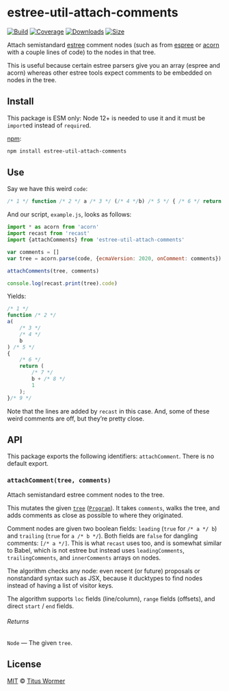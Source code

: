 # estree-util-attach-comments

[![Build][build-badge]][build]
[![Coverage][coverage-badge]][coverage]
[![Downloads][downloads-badge]][downloads]
[![Size][size-badge]][size]

Attach semistandard [estree][] comment nodes (such as from [espree][] or
[acorn][] with a couple lines of code) to the nodes in that tree.

This is useful because certain estree parsers give you an array (espree and
acorn) whereas other estree tools expect comments to be embedded on nodes in the
tree.

## Install

This package is ESM only: Node 12+ is needed to use it and it must be `import`ed
instead of `require`d.

[npm][]:

```sh
npm install estree-util-attach-comments
```

## Use

Say we have this weird `code`:

```js
/* 1 */ function /* 2 */ a /* 3 */ (/* 4 */b) /* 5 */ { /* 6 */ return /* 7 */ b + /* 8 */ 1 /* 9 */ }
```

And our script, `example.js`, looks as follows:

```js
import * as acorn from 'acorn'
import recast from 'recast'
import {attachComments} from 'estree-util-attach-comments'

var comments = []
var tree = acorn.parse(code, {ecmaVersion: 2020, onComment: comments})

attachComments(tree, comments)

console.log(recast.print(tree).code)
```

Yields:

```js
/* 1 */
function /* 2 */
a(
    /* 3 */
    /* 4 */
    b
) /* 5 */
{
    /* 6 */
    return (
        /* 7 */
        b + /* 8 */
        1
    );
}/* 9 */
```

Note that the lines are added by `recast` in this case.
And, some of these weird comments are off, but they’re pretty close.

## API

This package exports the following identifiers: `attachComment`.
There is no default export.

### `attachComment(tree, comments)`

Attach semistandard estree comment nodes to the tree.

This mutates the given [`tree`][estree] ([`Program`][program]).
It takes `comments`, walks the tree, and adds comments as close as possible
to where they originated.

Comment nodes are given two boolean fields: `leading` (`true` for `/* a */ b`)
and `trailing` (`true` for `a /* b */`).
Both fields are `false` for dangling comments: `[/* a */]`.
This is what `recast` uses too, and is somewhat similar to Babel, which is not
estree but instead uses `leadingComments`, `trailingComments`, and
`innerComments` arrays on nodes.

The algorithm checks any node: even recent (or future) proposals or nonstandard
syntax such as JSX, because it ducktypes to find nodes instead of having a list
of visitor keys.

The algorithm supports `loc` fields (line/column), `range` fields (offsets),
and direct `start` / `end` fields.

###### Returns

`Node` — The given `tree`.

## License

[MIT][license] © [Titus Wormer][author]

<!-- Definitions -->

[build-badge]: https://github.com/wooorm/estree-util-attach-comments/workflows/main/badge.svg

[build]: https://github.com/wooorm/estree-util-attach-comments/actions

[coverage-badge]: https://img.shields.io/codecov/c/github/wooorm/estree-util-attach-comments.svg

[coverage]: https://codecov.io/github/wooorm/estree-util-attach-comments

[downloads-badge]: https://img.shields.io/npm/dm/estree-util-attach-comments.svg

[downloads]: https://www.npmjs.com/package/estree-util-attach-comments

[size-badge]: https://img.shields.io/bundlephobia/minzip/estree-util-attach-comments.svg

[size]: https://bundlephobia.com/result?p=estree-util-attach-comments

[npm]: https://docs.npmjs.com/cli/install

[license]: license

[author]: https://wooorm.com

[acorn]: https://github.com/acornjs/acorn

[estree]: https://github.com/estree/estree

[espree]: https://github.com/eslint/espree

[program]: https://github.com/estree/estree/blob/master/es5.md#programs
